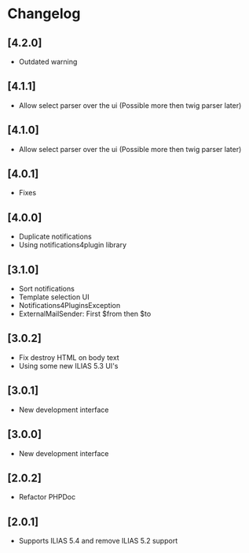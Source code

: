 # Changelog

## [4.2.0]
- Outdated warning

## [4.1.1]
- Allow select parser over the ui (Possible more then twig parser later)

## [4.1.0]
- Allow select parser over the ui (Possible more then twig parser later)

## [4.0.1]
- Fixes

## [4.0.0]
- Duplicate notifications
- Using notifications4plugin library

## [3.1.0]
- Sort notifications
- Template selection UI
- Notifications4PluginsException
- ExternalMailSender: First $from then $to

## [3.0.2]
- Fix destroy HTML on body text
- Using some new ILIAS 5.3 UI's

## [3.0.1]
- New development interface

## [3.0.0]
- New development interface

## [2.0.2]
- Refactor PHPDoc

## [2.0.1]
- Supports ILIAS 5.4 and remove ILIAS 5.2 support
